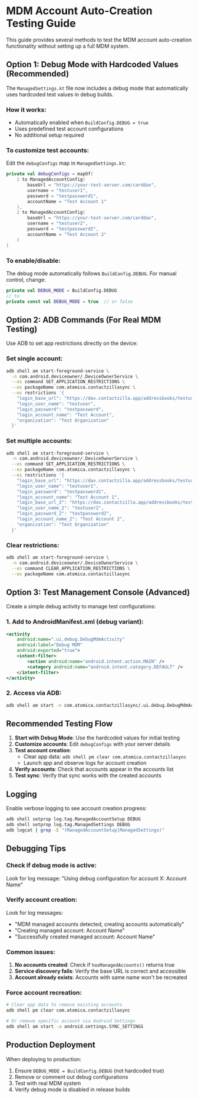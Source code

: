 # MDM Account Auto-Creation Testing Guide

This guide provides several methods to test the MDM account auto-creation functionality without setting up a full MDM system.

## Option 1: Debug Mode with Hardcoded Values (Recommended)

The `ManagedSettings.kt` file now includes a debug mode that automatically uses hardcoded test values in debug builds.

### How it works:
- Automatically enabled when `BuildConfig.DEBUG = true`
- Uses predefined test account configurations
- No additional setup required

### To customize test accounts:
Edit the `debugConfigs` map in `ManagedSettings.kt`:

```kotlin
private val debugConfigs = mapOf(
    1 to ManagedAccountConfig(
        baseUrl = "https://your-test-server.com/carddav",
        username = "testuser1",
        password = "testpassword1",
        accountName = "Test Account 1"
    ),
    2 to ManagedAccountConfig(
        baseUrl = "https://your-test-server.com/carddav",
        username = "testuser2", 
        password = "testpassword2",
        accountName = "Test Account 2"
    )
)
```

### To enable/disable:
The debug mode automatically follows `BuildConfig.DEBUG`. For manual control, change:
```kotlin
private val DEBUG_MODE = BuildConfig.DEBUG
// to
private const val DEBUG_MODE = true  // or false
```

## Option 2: ADB Commands (For Real MDM Testing)

Use ADB to set app restrictions directly on the device:

### Set single account:
```bash
adb shell am start-foreground-service \
  -n com.android.deviceowner/.DeviceOwnerService \
  --es command SET_APPLICATION_RESTRICTIONS \
  --es packageName com.atomica.contactzillasync \
  --es restrictions '{
    "login_base_url": "https://dav.contactzilla.app/addressbooks/testuser/company",
    "login_user_name": "testuser",
    "login_password": "testpassword", 
    "login_account_name": "Test Account",
    "organization": "Test Organization"
  }'
```

### Set multiple accounts:
```bash
adb shell am start-foreground-service \
  -n com.android.deviceowner/.DeviceOwnerService \
  --es command SET_APPLICATION_RESTRICTIONS \
  --es packageName com.atomica.contactzillasync \
  --es restrictions '{
    "login_base_url": "https://dav.contactzilla.app/addressbooks/testuser1/company",
    "login_user_name": "testuser1",
    "login_password": "testpassword1",
    "login_account_name": "Test Account 1",
    "login_base_url_2": "https://dav.contactzilla.app/addressbooks/testuser2/company",
    "login_user_name_2": "testuser2", 
    "login_password_2": "testpassword2",
    "login_account_name_2": "Test Account 2",
    "organization": "Test Organization"
  }'
```

### Clear restrictions:
```bash
adb shell am start-foreground-service \
  -n com.android.deviceowner/.DeviceOwnerService \
  --es command CLEAR_APPLICATION_RESTRICTIONS \
  --es packageName com.atomica.contactzillasync
```

## Option 3: Test Management Console (Advanced)

Create a simple debug activity to manage test configurations:

### 1. Add to AndroidManifest.xml (debug variant):
```xml
<activity
    android:name=".ui.debug.DebugMdmActivity"
    android:label="Debug MDM"
    android:exported="true">
    <intent-filter>
        <action android:name="android.intent.action.MAIN" />
        <category android:name="android.intent.category.DEFAULT" />
    </intent-filter>
</activity>
```

### 2. Access via ADB:
```bash
adb shell am start -n com.atomica.contactzillasync/.ui.debug.DebugMdmActivity
```

## Recommended Testing Flow

1. **Start with Debug Mode**: Use the hardcoded values for initial testing
2. **Customize accounts**: Edit `debugConfigs` with your server details
3. **Test account creation**: 
   - Clear app data: `adb shell pm clear com.atomica.contactzillasync`
   - Launch app and observe logs for account creation
4. **Verify accounts**: Check that accounts appear in the accounts list
5. **Test sync**: Verify that sync works with the created accounts

## Logging

Enable verbose logging to see account creation progress:

```bash
adb shell setprop log.tag.ManagedAccountSetup DEBUG
adb shell setprop log.tag.ManagedSettings DEBUG
adb logcat | grep -E "(ManagedAccountSetup|ManagedSettings)"
```

## Debugging Tips

### Check if debug mode is active:
Look for log message: "Using debug configuration for account X: Account Name"

### Verify account creation:
Look for log messages:
- "MDM managed accounts detected, creating accounts automatically"
- "Creating managed account: Account Name"
- "Successfully created managed account: Account Name"

### Common issues:
1. **No accounts created**: Check if `hasManagedAccounts()` returns true
2. **Service discovery fails**: Verify the base URL is correct and accessible
3. **Account already exists**: Accounts with same name won't be recreated

### Force account recreation:
```bash
# Clear app data to remove existing accounts
adb shell pm clear com.atomica.contactzillasync

# Or remove specific account via Android Settings
adb shell am start -a android.settings.SYNC_SETTINGS
```

## Production Deployment

When deploying to production:

1. Ensure `DEBUG_MODE = BuildConfig.DEBUG` (not hardcoded true)
2. Remove or comment out debug configurations
3. Test with real MDM system
4. Verify debug mode is disabled in release builds 